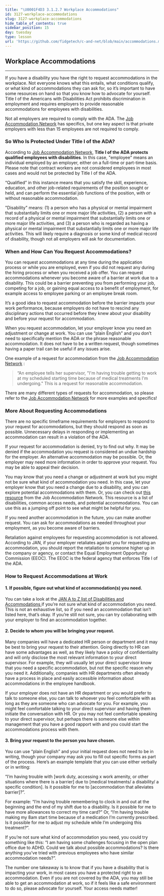 ```yaml
---
title: "\U0001F4D3 3.1.2.7 Workplace Accommodations"
id: 3127-workplace-accommodations
slug: 3127-workplace-accommodations
hide_table_of_contents: true
sidebar_position: 15
day: tuesday
type: lesson
url: 'https://github.com/fidgetech/c-and-net/blob/main/accommodations.md'
---
```


## Workplace Accommodations
---

If you have a disability you have the right to request accommodations in the workplace. Not everyone knows what this entails, what conditions qualify, or what kind of accommodations they can ask for, so it’s important to have some resources on hand so that you know how to advocate for yourself. Title I of the Americans with Disabilities Act prohibits discrimination in employment and requires employers to provide reasonable accommodations for employees with disabilities. 

Not all employers are required to comply with the ADA. The [Job Accommodation Network](https://askjan.org/publications/individuals/employee-guide.cfm) has specifics, but one key aspect is that private employers with less than 15 employees are not required to comply.

### So Who Is Protected Under Title I of the ADA?

According to [Job Accommodation Network](https://askjan.org/publications/individuals/employee-guide.cfm), **Title I of the ADA protects qualified employees with disabilities**. In this case, "employee" means an individual employed by an employer, either on a full-time or part-time basis. Please note that contract workers are not considered employees in most cases and would not be protected by Title I of the ADA. 

“Qualified” in this instance means that you satisfy the skill, experience, education, and other job-related requirements of the position sought or held, and can perform the essential job functions of the position, with or without reasonable accommodation.  

"Disability" means: (1) a person who has a physical or mental impairment that substantially limits one or more major life activities, (2) a person with a record of a physical or mental impairment that substantially limits one or more major life activities, and (3) a person who is regarded as having a physical or mental impairment that substantially limits one or more major life activities.  This will likely require a diagnosis or some kind of medical record of disability, though not all employers will ask for documentation. 

### When and How Can You Request Accommodations? 

You can request accommodations at any time during the application process or while you are employed, even if you did not request any during the hiring process or when you received a job offer. You can request accommodations whenever you become aware of a barrier at work due to a disability. This could be a barrier preventing you from performing your job, competing for a job, or gaining equal access to a benefit of employment, for example access to employee parking or an employee break room. 

It’s a good idea to request accommodation before the barrier impacts your work performance, because employers do not have to rescind any disciplinary actions that occurred before they knew about your disability and before your request for accommodation. 

When you request accommodation, let your employer know you need an adjustment or change at work. You can use “plain English” and you don’t need to specifically mention the ADA or the phrase reasonable accommodation. It does not have to be a written request, though sometimes having a paper trail can be useful if any issues arise. 

One example of a request for accommodation from the [Job Accommodation Network](https://askjan.org/publications/individuals/employee-guide.cfm) : 

> “An employee tells her supervisor, "I'm having trouble getting to work at my scheduled starting time because of medical treatments I'm undergoing." This is a request for reasonable accommodation. 

There are many different types of requests for accommodation, so please refer to the [Job Accommodation Network](https://askjan.org/publications/individuals/employee-guide.cfm) for more examples and specifics! 

### More About Requesting Accommodations 

There are no specific timeframe requirements for employers to respond to your request for accommodations, but they should respond as soon as possible. Unnecessary delays in responding or implementing an accommodation can result in a violation of the ADA. 

If your request for accommodation is denied, try to find out why. It may be denied if the accommodation you request is considered an undue hardship for the employer. An alternative accommodation may be possible. Or, the employer may need more information in order to approve your request. You may be able to appeal their decision. 

You may know that you need a change or adjustment at work but you might not be sure what kind of accommodation you need. In this case, let your employer know that you need a change due to a disability, and you can explore potential accommodations with them. Or, you can check out [this resource](https://askjan.org/a-to-z.cfm) from the Job Accommodation Network. This resource is a list of disabilities, common access needs, and potential accommodations. You can use this as a jumping off point to see what might be helpful for you. 

If you need another accommodation in the future, you can make another request. You can ask for accommodations as needed throughout your employment, as you become aware of barriers. 

Retaliation against employees for requesting accommodation is not allowed. According to JAN, if your employer retaliates against you for requesting an accommodation, you should report the retaliation to someone higher up in the company or agency, or contact the  Equal Employment Opportunity Commission (EEOC). The EEOC is the federal agency that enforces Title I of the ADA. 


### How to Request Accommodations at Work

#### 1. If possible, figure out what kind of accommodation(s) you need. 

You can take a look at the [JAN A to Z list of Disabilities and Accommodations ](https://askjan.org/a-to-z.cfm) if you’re not sure what kind of accommodation you need. This is not an exhaustive list, so if you need an accommodation that isn’t listed here, that’s okay. If you’re still not sure, you can try collaborating with your employer to find an accommodation together. 

#### 2. Decide to whom you will be bringing your request. 

Many companies will have a dedicated HR person or department and it may be best to bring your request to their attention. Going directly to HR can have some advantages as well, as they likely have a policy of confidentiality and will only disclose the most relevant information to your direct supervisor. For example, they will usually let your direct supervisor know that you need a specific accommodation, but not the specific reason why you need it. Additionally, companies with HR departments often already have a process in place and easily accessible information about accommodations in the employee handbook. 

If your employer does not have an HR department or you would prefer to talk to someone else, you can talk to whoever you feel comfortable with as long as they are someone who can advocate for you. For example, you might feel comfortable talking to your direct supervisor and having them initiate the conversation with HR. Or you may not feel comfortable speaking to your direct supervisor, but perhaps there is someone else within management that you have a good rapport with and you could start the accommodations process with them.

#### 3. Bring your request to the person you have chosen. 

You can use “plain English” and your initial request does not need to be in writing, though your company may ask you to fill out specific forms as part of the process. Here’s an example template that you can use either verbally or in writing: 

“I’m having trouble with [work duty, accessing x work amenity, or other situations where there is a barrier] due to [medical treatments/ a disability/ a specific condition]. Is it possible for me to [accommodation that alleviates barrier]?”. 

For example: “I’m having trouble remembering to clock in and out at the beginning and the end of my shift due to a disability. Is it possible for me to have more allowances to correct my time card?” Or, “I’m having trouble making my 8am start time because of a medication I’m currently prescribed. Is it possible for me to adjust my schedule while I’m undergoing this treatment?”. 

If you’re not sure what kind of accommodation you need, you could try something like this: “I am having some challenges focusing in the open plan office due to ADHD. Could we talk about possible accommodations? Is there anything you’ve tried with previous employees who have similar accommodation needs?”. 

The number one takeaway is to know that if you have a disability that is impacting your work, in most cases you have a protected right to an accommodation. Even if you are not covered by the ADA, you may still be able to get an accommodation at work, so if it feels like a safe environment to do so, please advocate for yourself. Your access needs matter! 

